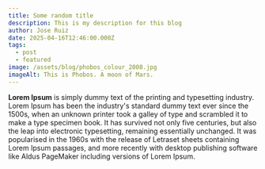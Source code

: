 ```yaml
---
title: Some random title
description: This is my description for this blog
author: Jose Ruiz
date: 2025-04-16T12:46:00.000Z
tags:
  - post
  - featured
image: /assets/blog/phobos_colour_2008.jpg
imageAlt: This is Phobos. A moon of Mars.
---
```

**Lorem Ipsum** is simply dummy text of the printing and
 typesetting industry. Lorem Ipsum has been the industry's standard 
dummy text ever since the 1500s, when an unknown printer took a galley 
of type and scrambled it to make a type specimen book. It has survived 
not only five centuries, but also the leap into electronic typesetting, 
remaining essentially unchanged. It was popularised in the 1960s with 
the release of Letraset sheets containing Lorem Ipsum passages, and more
 recently with desktop publishing software like Aldus PageMaker 
including versions of Lorem Ipsum.
